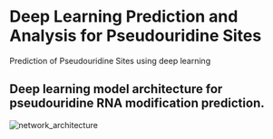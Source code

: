 # Deep Learning Prediction and Analysis for Pseudouridine Sites
Prediction of Pseudouridine Sites using deep learning

## Deep learning model architecture for pseudouridine RNA modification prediction.
![network_architecture](https://user-images.githubusercontent.com/6811915/66933839-3f58e480-efff-11e9-9509-e246958706b6.png)
